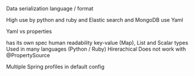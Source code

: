 
Data serialization language / format

High use by python and ruby and Elastic search and MongoDB use Yaml

Yaml vs properties

has its own spec
human readability
key-value (Map), List and Scalar types
Used in many languages (Python / Ruby)
Hirerachical
Does not work with @PropertySource

Multiple Spring profiles in default config
